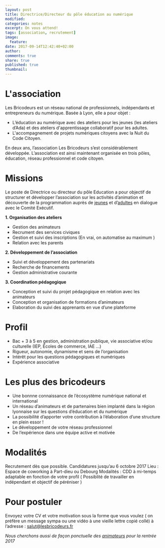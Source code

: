 ```yaml
---
layout: post
title: Directrice/Directeur du pôle éducation au numérique
modified:
categories: notes
excerpt: On vous attend!
tags: [association, recrutement]
image:
  feature:
date: 2017-09-14T12:42:40+02:00
author: 
comments: true
share: true
published: true
thumbnail: 
---
```


# L'association

Les Bricodeurs est un réseau national de professionnels, indépendants et entrepreneurs du numérique. Basée à Lyon, elle a pour objet : 
* L’éducation au numérique avec des ateliers pour les jeunes (les ateliers d’Ada) et des ateliers d'apprentissage collaboratif pour les adultes.
* L'accompagnement de projets numériques citoyens avec la Nuit du Code Citoyen.

En deux ans, l’association Les Bricodeurs s’est considérablement développée. L’association est ainsi maintenant organisée en trois pôles, éducation, réseau professionnel et code citoyen.

# Missions

Le poste de Directrice ou directeur du pôle Education a pour objectif de structurer et développer l’association sur les activités d’animation et découverte de la programmation auprès de [jeunes](https://lesbricodeurs.fr/AteliersdAda/) et d’[adultes](https://lesbricodeurs.fr/preecoledunumerique/) en dialogue avec le Comité Exécutif.

**1. Organisation des ateliers**
* Gestion des animateurs 
* Recrument des services civiques
* Gestion et suivi des inscriptions (En vrai, on automatise au maximum ) 
* Relation avec les parents

**2. Développement de l’association**
* Suivi et développement des partenariats 
* Recherche de financements
* Gestion administrative courante

**3. Coordination pédagogique**
* Conception et suivi du projet pédagogique en relation avec les animateurs
* Conception et organisation de formations d’animateurs
* Elaboration du suivi des apprenants en vue d’une plateforme

# Profil

* Bac + 3 à 5 en gestion, administration publique, vie associative et/ou culturelle (IEP, Écoles de commerce, IAE ...)
* Rigueur, autonomie, dynamisme et sens de l’organisation
* Intérêt pour les questions pédagogiques et numériques
* Expérience associative

# Les plus des bricodeurs

* Une bonnne connaissance de l’écosystème numérique national et international
* Un réseau d’animateurs et de partenaires bien implanté dans la région lyonnaise sur les questions d’éducation et du numérique
* La possibilité d’apporter votre contribution à l’élaboration d’une structure en plein essor !
* Le développement de votre réseau professionnel
* De l’expérience dans une équipe active et motivée

# Modalités

Recrutement dès que possible. Candidatures jusqu’au 6 octobre 2017
Lieu : Espace de coworking à Part-dieu ou Debourg
Modalités : CDD à mi-temps adaptable en fonction de votre profil ( Possiblité de travailler en indépendant et objectif de péréniser ) 

# Pour postuler

Envoyez votre CV et votre motivation sous la forme que vous voulez ( on préfère un message sympa ou une vidéo à une vieille lettre copié collé) à l’adresse : [salut@lesbricodeurs.fr](mailto:salut@lesbricodeurs.fr)

*Nous cherchons aussi de façon ponctuelle des [animateurs](http://lesbricodeurs.fr/notes/Les-Bricodeurs-Recrutent-2/) pour la rentrée 2017*